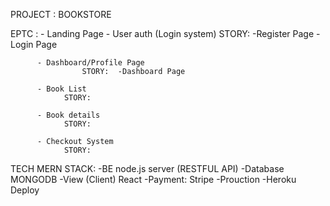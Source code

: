 PROJECT : BOOKSTORE

EPTC    : - Landing Page
          - User auth (Login system)
                    STORY: -Register Page
                           -Login Page
            
          - Dashboard/Profile Page
                    STORY:  -Dashboard Page

          - Book List
                STORY:

          - Book details
                STORY:

          - Checkout System
                STORY:

TECH MERN STACK:     -BE node.js server (RESTFUL API)
                     -Database MONGODB
                     -View (Client) React
                     -Payment: Stripe
                     -Prouction
                     -Heroku Deploy